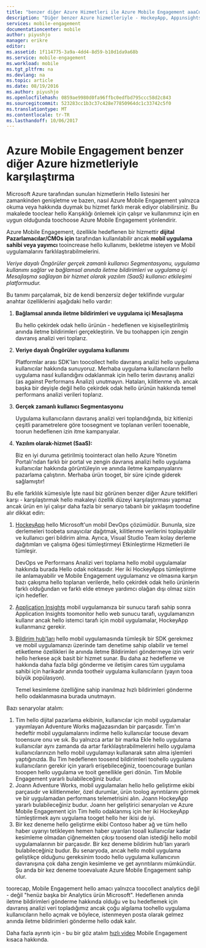 ```yaml
---
title: "benzer diğer Azure Hizmetleri ile Azure Mobile Engagement aaaComparing"
description: "Diğer benzer Azure hizmetleriyle - HockeyApp, Appınsights'dan, bildirim hub'ları Azure Mobile Engagement karşılaştırma"
services: mobile-engagement
documentationcenter: mobile
author: piyushjo
manager: erikre
editor: 
ms.assetid: 1f114775-3a9a-4dd4-8d59-b10d1da9a68b
ms.service: mobile-engagement
ms.workload: mobile
ms.tgt_pltfrm: na
ms.devlang: na
ms.topic: article
ms.date: 08/19/2016
ms.author: piyushjo
ms.openlocfilehash: 0859ae9980d0fa96ffbc0edfbd795ccc58d2c843
ms.sourcegitcommit: 523283cc1b3c37c428e77850964dc1c33742c5f0
ms.translationtype: MT
ms.contentlocale: tr-TR
ms.lasthandoff: 10/06/2017
---
```

# <a name="comparing-azure-mobile-engagement-with-other-similar-azure-services"></a>Azure Mobile Engagement benzer diğer Azure hizmetleriyle karşılaştırma
Microsoft Azure tarafından sunulan hizmetlerin Hello listesini her zamankinden genişletme ve bazen, nasıl Azure Mobile Engagement yalnızca okuma veya hakkında duymak bu hizmet farklı merak ediyor olabilirsiniz. Bu makalede tooclear hello Karışıklığı önlemek için çalışır ve kullanımınız için en uygun olduğunda toochoose Azure Mobile Engagement yönlendirir. 

Azure Mobile Engagement, özellikle hedeflenen bir hizmettir **dijital Pazarlamacılar/CMOs için** tarafından kullanılabilir ancak **mobil uygulama sahibi veya yayımcı** tooincrease hello kullanımı, bekletme isteyen ve Mobil uygulamalarını farklılaştırabilmelerini. 

*Veriye dayalı Öngörüler gerçek zamanlı kullanıcı Segmentasyonu, uygulama kullanımı sağlar ve bağlamsal anında iletme bildirimleri ve uygulama içi Mesajlaşma sağlayan bir hizmet olarak yazılım (SaaS) kullanıcı etkileşimi platformudur.* 

Bu tanımı parçalamak, biz de kendi benzersiz değer teklifinde vurgular anahtar özelliklerini aşağıdaki hello vardır:

1. **Bağlamsal anında iletme bildirimleri ve uygulama içi Mesajlaşma**
   
   Bu hello çekirdek odak hello ürünün - hedeflenen ve kişiselleştirilmiş anında iletme bildirimleri gerçekleştirin. Ve bu toohappen için zengin davranış analizi veri toplarız. 
2. **Veriye dayalı Öngörüler uygulama kullanımı**
   
   Platformlar arası SDK'ları toocollect hello davranış analizi hello uygulama kullanıcılar hakkında sunuyoruz. Merhaba uygulama kullanıcıların hello uygulama nasıl kullandığını odaklanmak için hello terim davranış analizi (as against Performans Analizi) unutmayın. Hataları, kilitlenme vb. ancak başka bir deyişle değil hello çekirdek odak hello ürünün hakkında temel performans analizi verileri toplarız. 
3. **Gerçek zamanlı kullanıcı Segmentasyonu**
   
   Uygulama kullanıcıların davranış analizi veri toplandığında, biz kitlenizi çeşitli parametrelere göre toosegment ve toplanan verileri tooenable, toorun hedeflenen izin itme kampanyalar. 
4. **Yazılım olarak-hizmet (SaaS):**
   
   Biz en iyi duruma getirilmiş toointeract olan hello Azure Yönetim Portalı'ndan farklı bir portal ve zengin davranış analizi hello uygulama kullanıcılar hakkında görüntüleyin ve anında iletme kampanyalarını pazarlama çalıştırın. Merhaba ürün tooget, bir süre içinde giderek sağlamıştır!   

Bu elle farklılık kümesiyle İşte nasıl biz görünen benzer diğer Azure teklifleri karşı - karşılaştırmak hello makaleyi özellik düzeyi karşılaştırması yapmaz ancak ürün en iyi çalışır daha fazla bir senaryo tabanlı bir yaklaşım toodefine alır dikkat edin:

1. [HockeyApp](https://azure.microsoft.com/services/hockeyapp/) hello Microsoft'un mobil DevOps çözümüdür. Bununla, size derlemeleri toobeta sınayıcılar dağıtmak, kilitlenme verilerini toplayabilir ve kullanıcı geri bildirim alma. Ayrıca, Visual Studio Team kolay derleme dağıtımları ve çalışma öğesi tümleştirmeyi Etkinleştirme Hizmetleri ile tümleşir. 
   
   DevOps ve Performans Analizi veri toplama hello mobil uygulamalar hakkında burada Hello odak noktasıdır. Her iki HockeyApps tümleştirme ile anlamayabilir ve Mobile Engagement uygulamanız ve olmasına karşın bazı çakışma hello toplanan verilerde, hello çekirdek odak hello ürünlerin farklı olduğundan ve farklı elde etmeye yardımcı olağan dışı olmaz sizin için hedefler.  
2. [Application Insights](../application-insights/app-insights-overview.md) mobil uygulamanıza bir sunucu tarafı sahip sonra Application Insights toomonitor hello web sunucu tarafı, uygulamanızın kullanır ancak hello istemci tarafı için mobil uygulamalar, HockeyApp kullanmanız gerekir. 
3. [Bildirim hub'ları](https://azure.microsoft.com/services/notification-hubs/) hello mobil uygulamasında tümleşik bir SDK gerekmez ve mobil uygulamanızı üzerinde tam denetime sahip olabilir ve temel etiketleme özellikleri ile anında iletme Bildirimleri göndermeye izin verir hello herkese açık basit bir hizmet sunar. Bu daha az hedefleme ve hakkında daha fazla bilgi gönderme ve iletişim cares tüm uygulama sahibi için harikadır anında tootheir uygulama kullanıcıların (yayın tooa büyük popülasyon). 
   
   Temel kesimleme özelliğine sahip inanılmaz hızlı bildirimleri gönderme hello odaklanmasına burada unutmayın. 

Bazı senaryolar atalım:

1. Tim hello dijital pazarlama ekibinin, kullanıcılar için mobil uygulamalar yayımlayan Adventure Works mağazasından bir parçasıdır. Tim'ın hedeftir mobil uygulamalarını indirme hello kullanıcılar toouse devam tooensure onu ve sık. Bu yalnızca artar bir marka Ekle hello uygulama kullanıcılar aynı zamanda da artar farklılaştırabilmelerini hello uygulama kullanıcılarınızın hello mobil uygulamayı kullanarak satın alma işlemleri yaptığınızda. Bu Tim hedeflenen toosend bildirimleri toohello uygulama kullanıcıların gerekir için yararlı erişebileceğiniz, tooencourage bunları tooopen hello uygulama ve tooit genellikle geri dönün. Tim Mobile Engagement yararlı bulabileceğiniz budur. 
2. Joann Adventure Works, mobil uygulamaları hello hello geliştirme ekibi parçasıdır ve kilitlenmeler, özel durumlar, ürün toolog ayrıntılarını görmek ve bir uygulamadan performans telemetrisini alın. Joann HockeyApp yararlı bulabileceğiniz budur. Joann her geliştirici senaryoları ve Azure Mobile Engagement için Tim hello odaklanmış için her iki HockeyApp tümleştirmek aynı uygulama tooget hello her ikisi de iyi. 
3. Bir kez deneme hello geliştirme ekibi Contoso haber ağ ve tüm hello haber uyarıyı tetikleyen hemen haber uyarıları tooall kullanıcılar kadar kesimleme olmadan çiğnemekten çıkışı toosend olan istediği hello mobil uygulamalarının bir parçasıdır. Bir kez deneme bildirim hub'ları yararlı bulabileceğiniz budur. 
   Bu senaryoda, ancak hello mobil uygulama geliştikçe olduğunu gereksinim toodo hello uygulama kullanıcının davranışına çok daha zengin kesimleme ve get ayrıntılarını mümkündür. Şu anda bir kez deneme tooevaluate Azure Mobile Engagement sahip olur. 

toorecap, Mobile Engagement hello amacı yalnızca toocollect analytics değil - değil "henüz başka bir Analytics ürün Microsoft". Hedeflenen anında iletme bildirimleri gönderme hakkında olduğu ve bu hedeflemek için davranış analizi veri topladığımız ancak çoğu algılama toohello uygulama kullanıcıların hello açmak ve böylece, istenmeyen posta olarak gelmez anında iletme bildirimleri gönderme hello odak kalır. 

Daha fazla ayrıntı için - bu bir göz atalım [hızlı video](mobile-engagement-overview.md) Mobile Engagement kısaca hakkında. 

